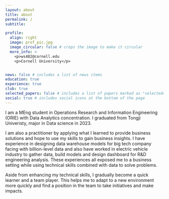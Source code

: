 ```yaml
---
layout: about
title: about
permalink: /
subtitle: 

profile:
  align: right
  image: prof_pic.jpg
  image_circular: false # crops the image to make it circular
  more_info: >
    <p>ws482@cornell.edu
    <p>Cornell University</p>


news: false # includes a list of news items
education: true
experience: true
club: true
selected_papers: false # includes a list of papers marked as "selected={true}"
social: true # includes social icons at the bottom of the page
---
```


I am a MEng student in Operations Research and Information Engineering (ORIE) with Data Analytics concentration. I graduated from Tongji Univeristy, major in Data science in 2023.

I am also a practitioner by applying what I learned to provide business solutions and hope to use my skills to gain business insights. I have experience in designing data warehouse models for big tech company facing with billion-level data and also have worked in electric vehicle industry to gather data, build models and design dashboard for R&D engineering analysis. These experiences all exposed me to a business setting while using technical skills combined with data to solve problems.

Aside from enhancing my technical skills, I gradually become a quick learner and a team player. This helps me to adapt to a new environment more quickly and find a position in the team to take initiatives and make impacts. 

